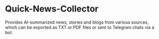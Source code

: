 # Quick-News-Collector
Provides AI-summarized news, stories and blogs from various sources, which can be exported as TXT or PDF files or sent to Telegram chats via a bot.
